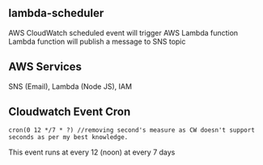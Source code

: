 ## lambda-scheduler
AWS CloudWatch scheduled event will trigger AWS Lambda function
Lambda function will publish a message to SNS topic 

## AWS Services
SNS (Email), 
Lambda (Node JS), 
IAM

## Cloudwatch Event Cron
```
cron(0 12 */7 * ?) //removing second's measure as CW doesn't support seconds as per my best knowledge.

```
This event runs at every 12 (noon) at every 7 days

